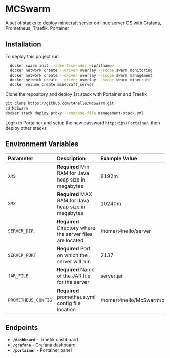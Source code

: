 
# MCSwarm

A set of stacks to deploy minecraft server on linux server OS with Grafana, Prometheus, Traefik, Portainer

## Installation

To deploy this project run

```bash
  docker swarm init --advertise-addr <ip/ifname>
  docker network create --driver overlay --scope swarm monitoring
  docker network create --driver overlay --scope swarm management
  docker network create --driver overlay --scope swarm minecraft
  docker volume create minecraft_server
```

Clone the repository and deploy 1st stack with Portainer and Traefik

```bash
git clone https://github.com/t4nello/McSwarm.git
cd McSwarm
docker stack deploy proxy --compose-file management-stack.yml  
```

Login to Portainer and setup the new password ```http:<ip>/Portainer```, then deploy other stacks

## Environment Variables

| Parameter           | Description                                                    | Example Value                        | Stack             |
| :-------------------| :--------------------------------------------------------------| :------------------------------------|-------------------|
| `XMS`               | **Required** Min RAM for Java heap size in megabytes           | 8192m                                | Server-Stack      |
| `XMX`               | **Required** MAX RAM for Java heap size in megabytes           | 10240m                               | Server-Stack      |
| `SERVER_DIR`        | **Required** Directory where the server files are located      | /home/t4nello/server                 | Server-Stack      |
| `SERVER_PORT`       | **Required** Port on which the server will run                 | 2137                                 | Server-Stack      |
| `JAR_FILE`          | **Required** Name of the JAR file for the server               | server.jar                           | Server-Stack      |
| `PROMETHEUS_CONFIG` | **Required** prometheus.yml config file location               | /home/t4nello/McSwarm/prometheus.yml | Monitoring-Stack  |

## Endpoints

- **`/dashboard`** - Traefik dashboard
- **`/grafana`** - Grafana dashboard
- **`/portainer`** - Portainer panel

